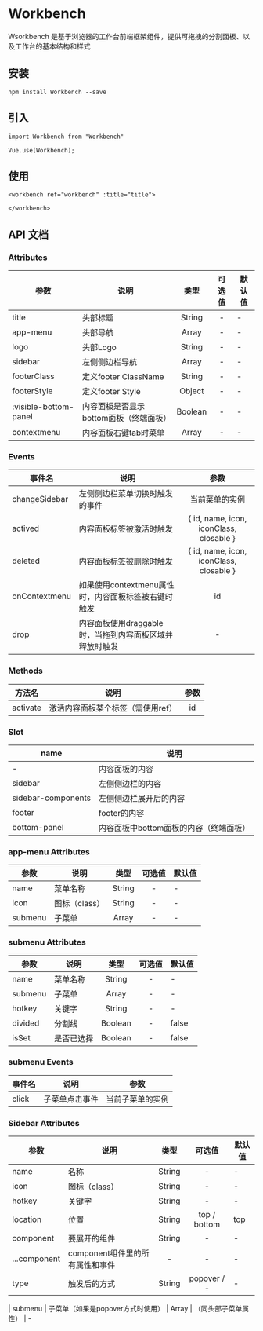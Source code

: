 # Workbench

Wsorkbench 是基于浏览器的工作台前端框架组件，提供可拖拽的分割面板、以及工作台的基本结构和样式

## 安装
```
npm install Workbench --save
```

## 引入
```
import Workbench from "Workbench"

Vue.use(Workbench);
```
## 使用
```
<workbench ref="workbench" :title="title">

</workbench>
```

## API 文档

### Attributes
|    参数    |    说明   |   类型   |	可选值	| 	默认值	|
| --------- | ---------- | :--------: | :---------: | ----------  
| title       | 头部标题 | String | - | - 
| app-menu    | 头部导航 | Array | - | - |
| logo  | 头部Logo | String | - | - |
| sidebar | 左侧侧边栏导航 | Array | - | - |
| footerClass | 定义footer ClassName | String | - | - |
| footerStyle | 定义footer Style | Object | - | - |
| :visible-bottom-panel | 内容面板是否显示bottom面板（终端面板） | Boolean | - | - |
| contextmenu | 内容面板右键tab时菜单 | Array | - | - |

### Events
|    事件名    |    说明   |  参数	|
| --------- | ---------- | :--------: | 
| changeSidebar   | 左侧侧边栏菜单切换时触发的事件 | 当前菜单的实例 | 
| actived  | 内容面板标签被激活时触发 | { id, name, icon, iconClass, closable }|
| deleted  | 内容面板标签被删除时触发 | { id, name, icon, iconClass, closable }|
| onContextmenu | 如果使用contextmenu属性时，内容面板标签被右键时触发 | id |
| drop  | 内容面板使用draggable时，当拖到内容面板区域并释放时触发 | - |

### Methods
|    方法名    |    说明   |  参数	|
| --------- | ---------- | :--------: | 
| activate   | 激活内容面板某个标签（需使用ref） | id | 

### Slot
|    name    |    说明   | 
| --------- | ---------- |
| - | 内容面板的内容 |
| sidebar | 左侧侧边栏的内容 |
| sidebar-components | 左侧侧边栏展开后的内容 |
| footer | footer的内容 |
| bottom-panel | 内容面板中bottom面板的内容（终端面板） |

### app-menu Attributes
|    参数    |    说明   |   类型   |	可选值	| 	默认值	|
| --------- | ---------- | :--------: | :---------: | ----------  
| name       | 菜单名称 | String | - | - 
| icon      | 图标（class） | String | - | - |
| submenu   | 子菜单 | Array | - | - |

### submenu Attributes
|    参数    |    说明   |   类型   |	可选值	| 	默认值	|
| --------- | ---------- | :--------: | :---------: | ----------  
| name       | 菜单名称 | String | - | - 
| submenu   | 子菜单 | Array | - | - |
| hotkey    | 关键字 | String | - | - 
| divided   | 分割线 | Boolean | - | false 
| isSet   | 是否已选择 | Boolean | - | false 

### submenu Events
|    事件名    |    说明   |  参数	|
| --------- | ---------- | :--------: | 
| click   | 子菜单点击事件 | 当前子菜单的实例 | 

### Sidebar Attributes
|    参数    |    说明   |   类型   |	可选值	| 	默认值	|
| --------- | ---------- | :--------: | :---------: | ----------  
| name       | 名称 | String | - | - 
| icon      | 图标（class） | String | - | - 
| hotkey    | 关键字 | String | - | - 
| location    | 位置 | String | top / bottom | top  
| component    | 要展开的组件 | String | - | - 
| ...component | component组件里的所有属性和事件 | - | - | - 
| type   | 触发后的方式 | String | popover / - | - 

| submenu   | 子菜单（如果是popover方式时使用） | Array | （同头部子菜单属性） | - 